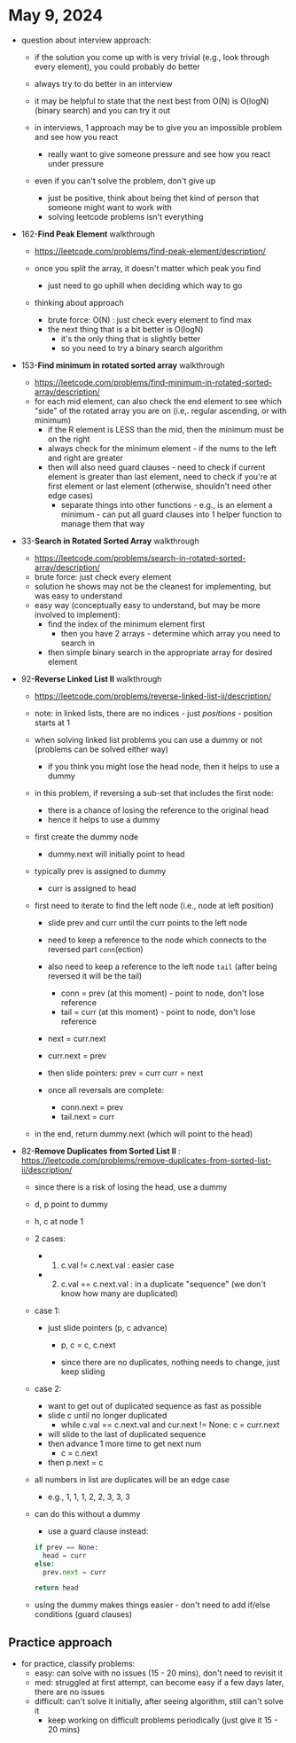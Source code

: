 # May 9, 2024

- question about interview approach:
    - if the solution you come up with is very trivial (e.g., look through every element), you could probably do better
    - always try to do better in an interview
    - it may be helpful to state that the next best from O(N) is O(logN) (binary search) and you can try it out

    - in interviews, 1 approach may be to give you an impossible problem and see how you react
      - really want to give someone pressure and see how you react under pressure
    - even if you can't solve the problem, don't give up
      - just be positive, think about being thet kind of person that someone might want to work with
      - solving leetcode problems isn't everything


- 162-**Find Peak Element** walkthrough
  - https://leetcode.com/problems/find-peak-element/description/
  - once you split the array, it doesn't matter which peak you find
    - just need to go uphill when deciding which way to go
  
  - thinking about approach
    - brute force:  O(N) : just check every element to find max
    - the next thing that is a bit better is O(logN)
      - it's the only thing that is slightly better
      - so you need to try a binary search algorithm


- 153-**Find minimum in rotated sorted array** walkthrough
  - https://leetcode.com/problems/find-minimum-in-rotated-sorted-array/description/
  - for each mid element, can also check the end element to see which "side" of the rotated array you are on (i.e,. regular ascending, or with minimum)
    - if the R element is LESS than the mid, then the minimum must be on the right
    - always check for the minimum element - if the nums to the left and right are greater
    - then will also need guard clauses - need to check if current element is greater than last element, need to check if you're at first element or last element (otherwise, shouldn't need other edge cases)
      - separate things into other functions - e.g., is an element a minimum - can put all guard clauses into 1 helper function to manage them that way


- 33-**Search in Rotated Sorted Array** walkthrough
  - https://leetcode.com/problems/search-in-rotated-sorted-array/description/
  - brute force: just check every element
  - solution he shows may not be the cleanest for implementing, but was easy to understand
  - easy way (conceptually easy to understand, but may be more involved to implement):
      - find the index of the minimum element first
        - then you have 2 arrays - determine which array you need to search in
      - then simple binary search in the appropriate array for desired element


- 92-**Reverse Linked List II** walkthrough
  - https://leetcode.com/problems/reverse-linked-list-ii/description/
  - note:  in linked lists, there are no indices - just *positions*
        - position starts at 1
  - when solving linked list problems you can use a dummy or not (problems can be solved either way)
    - if you think you might lose the head node, then it helps to use a dummy
  - in this problem, if reversing a sub-set that includes the first node:
    - there is a chance of losing the reference to the original head
    - hence it helps to use a dummy

  - first create the dummy node
    - dummy.next will initially point to head

  - typically prev is assigned to dummy
      - curr is assigned to head

  - first need to iterate to find the left node (i.e., node at left position)
    - slide prev and curr until the curr points to the left node

    - need to keep a reference to the node which connects to the reversed part `conn`(ection)
    - also need to keep a reference to the left node `tail` (after being reversed it will be the tail)
      - conn = prev (at this moment) - point to node, don't lose reference
      - tail = curr (at this moment) - point to node, don't lose reference

    - next = curr.next
    - curr.next = prev
    - then slide pointers:
        prev = curr
        curr = next

    - once all reversals are complete:
      - conn.next = prev
      - tail.next = curr

  - in the end, return dummy.next (which will point to the head)

- 82-**Remove Duplicates from Sorted List II** : https://leetcode.com/problems/remove-duplicates-from-sorted-list-ii/description/
  - since there is a risk of losing the head, use a dummy
  - d, p point to dummy
  - h, c at node 1
  - 2 cases:
    - 1.  c.val != c.next.val  :  easier case
    - 2.  c.val == c.next.val  : in a duplicate "sequence" (we don't know how many are duplicated)

  - case 1:
    - just slide pointers (p, c advance)
      - p, c = c, c.next

      - since there are no duplicates, nothing needs to change, just keep sliding


  - case 2:
    - want to get out of duplicated sequence as fast as possible
    - slide c until no longer duplicated
      - while c.val == c.next.val and cur.next != None:
          c = curr.next
    - will slide to the last of duplicated sequence
    - then advance 1 more time to get next num
      - c = c.next
    - then p.next = c

  - all numbers in list are duplicates will be an edge case
    - e.g., 1, 1, 1, 2, 2, 3, 3, 3

  - can do this without a dummy
    - use a guard clause instead:
    ```python
    if prev == None:
      head = curr
    else:
      prev.next = curr

    return head
    ```

  - using the dummy makes things easier - don't need to add if/else conditions (guard clauses)


## Practice approach

- for practice, classify problems:
  - easy: can solve with no issues (15 - 20 mins), don't need to revisit it
  - med: struggled at first attempt, can become easy if a few days later, there are no issues
  - difficult: can't solve it initially, after seeing algorithm, still can't solve it
      - keep working on difficult problems periodically (just give it 15 - 20 mins)

